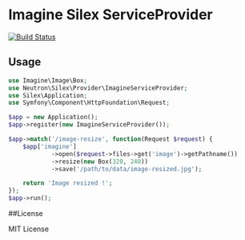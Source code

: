 # Imagine Silex ServiceProvider

[![Build Status](https://travis-ci.org/romainneutron/Imagine-Silex-Service-Provider.png)](https://travis-ci.org/romainneutron/Imagine-Silex-Service-Provider)

## Usage

```php
use Imagine\Image\Box;
use Neutron\Silex\Provider\ImagineServiceProvider;
use Silex\Application;
use Symfony\Component\HttpFoundation\Request;

$app = new Application();
$app->register(new ImagineServiceProvider());

$app->match('/image-resize', function(Request $request) {
    $app['imagine']
            ->open($request->files->get('image')->getPathname())
            ->resize(new Box(320, 240))
            ->save('/path/to/data/image-resized.jpg');

    return 'Image resized !';
});
$app->run();
```

##License

MIT License
